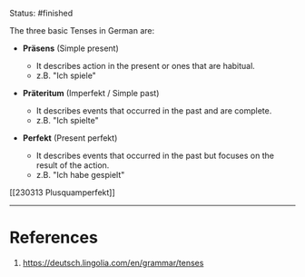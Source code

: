 Status: #finished 

The three basic Tenses in German are:
- **Präsens** (Simple present) 
	- It describes action in the present or ones that are habitual. 
	- z.B. "Ich spiele"
 
- **Präteritum** (Imperfekt / Simple past)
	- It describes events that occurred in the past and are complete.
	- z.B. "Ich spielte"
- **Perfekt** (Present perfekt)
	- It describes events that occurred in the past but focuses on the result of the action. 
	- z.B. "Ich habe gespielt"

[[230313 Plusquamperfekt]]
 




---
# References
1. https://deutsch.lingolia.com/en/grammar/tenses